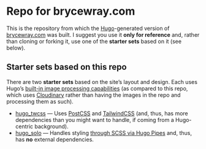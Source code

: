 # Repo for brycewray.com

This is the repository from which the [Hugo](https://gohugo.io)-generated version of [brycewray.com](https://brycewray.com) was built. I suggest you use it **only for reference** and, rather than cloning or forking it, use one of the **starter sets** based on it (see below).

## Starter sets based on this repo

There are two **starter sets** based on the site’s layout and design. Each uses Hugo’s [built-in image processing capabilities](https://gohugo.io/content-management/image-processing/) (as compared to this repo, which uses [Cloudinary](https://cloudinary.com) rather than having the images in the repo and processing them as such).
- [hugo_twcss](https://github.com/brycewray/hugo_twcss) — Uses [PostCSS](https://postcss.org) and [TailwindCSS](https://tailwindcss.com) (and, thus, has more dependencies than you might want to handle, if coming from a Hugo-centric background).
- [hugo_solo](https://github.com/brycewray/hugo_solo) — Handles styling [through SCSS via Hugo Pipes](https://gohugo.io/hugo-pipes/scss-sass/) and, thus, has **no** external dependencies.